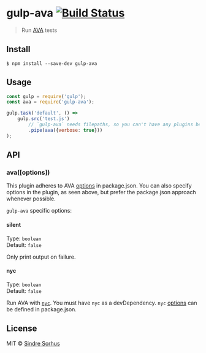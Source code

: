 # gulp-ava [![Build Status](https://travis-ci.org/avajs/gulp-ava.svg?branch=master)](https://travis-ci.org/avajs/gulp-ava)

> Run [AVA](https://ava.li) tests


## Install

```
$ npm install --save-dev gulp-ava
```


## Usage

```js
const gulp = require('gulp');
const ava = require('gulp-ava');

gulp.task('default', () =>
	gulp.src('test.js')
		// `gulp-ava` needs filepaths, so you can't have any plugins before it
		.pipe(ava({verbose: true}))
);
```


## API

### ava([options])

This plugin adheres to AVA [options](https://github.com/avajs/ava#configuration) in package.json. You can also specify options in the plugin, as seen above, but prefer the package.json approach whenever possible.

`gulp-ava` specific options:

#### silent

Type: `boolean`<br>
Default: `false`

Only print output on failure.

#### nyc

Type: `boolean`<br>
Default: `false`

Run AVA with [`nyc`](https://github.com/istanbuljs/nyc). You must have `nyc` as a devDependency. `nyc` [options](https://github.com/istanbuljs/nyc#configuring-nyc) can be defined in package.json.


## License

MIT © [Sindre Sorhus](https://sindresorhus.com)
